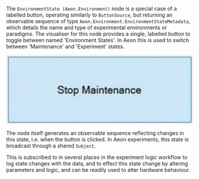 The `EnvironmentState (Aeon.Environment)` node is a special case of a labelled button, operating similarly to `ButtonSource`, but returning an observable sequence of type `Aeon.Environment.EnvironmentStateMetadata`, which details the name and type of experimental environments or paradigms. The visualiser for this node provides a single, labelled button to toggle between named 'Environment States'. In Aeon this is used to switch between 'Maintenance' and 'Experiment' states.

![EnvironmentStateGUI](../../../../images/Environment_state.svg)

The node itself generates an observable sequence reflecting changes in this state, i.e. when the button is clicked. In Aeon experiments, this state is broadcast through a shared `Subject`.

This is subscribed to in several places in the experiment logic workflow to log state changes with the data, and to effect this state change by altering parameters and logic, and can be readily used to alter hardware behaviour.